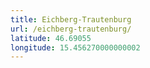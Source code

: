 ```yaml
---
title: Eichberg-Trautenburg
url: /eichberg-trautenburg/
latitude: 46.69055
longitude: 15.456270000000002
---
```

